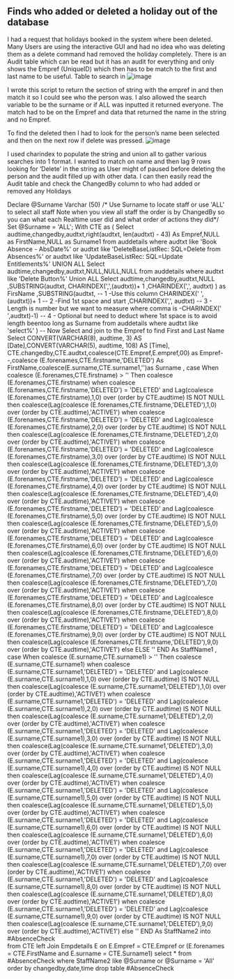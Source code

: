 ## Finds who added or deleted a holiday out of the database

I had a request that holidays booked in the system where been deleted. Many Users are using the interactive GUI and had no idea who was deleting them as a delete command had removed the holiday completely. There is an Audit table which can be read but it has an audit for everything and only shows the Empref (UniqueID) which then has to be match to the first and last name to be useful.
Table to search in
![image](https://github.com/user-attachments/assets/526abbe8-d381-488b-8ae8-58809ff3eb6d)

 
I wrote this script to return the section of string with the empref in and then match it so I could see who the person was. I also allowed the search variable to be the surname or if ALL was inputted it returned everyone. The match had to be on the Empref and data that returned the name in the string and no Empref.

To find the deleted then I had to look for the person’s name been selected and then on the next row if delete was pressed.
![image](https://github.com/user-attachments/assets/83427a60-405f-4dea-ae27-e00714375a88)
 

I used charindex to populate the string and union all to gather various searches into 1 format. I wanted to match on name and then lag 9 rows looking for ‘Delete’ in the string as User might of paused before deleting the person and the audit filled up with other data. I can then easily read the Audit table and check the ChangedBy column to who had added or removed any Holidays



Declare @Surname Varchar (50)
/* Use Surname to locate staff or use 'ALL' to select all staff
	Note when you view all staff the order is by ChangedBy 
	so you can what each Realtime user did and what order of
	actions they did*/
Set @Surname = 'ALL';
With CTE as
(
	Select audtime,changedby,audtxt,right(audtxt, len(audtxt) - 43) As Empref,NULL as FirstName,NULL as Surname1 from auddetails 
	where audtxt like 'Book Absence - AbsDate%' 
			or audtxt like 'DeleteBaseListRec: SQL=Delete from Absences%' 
			or audtxt like 'UpdateBaseListRec: SQL=Update Entitlements%'
UNION ALL
		Select audtime,changedby,audtxt,NULL,NULL,NULL
	from auddetails 
	where 
		audtxt like 'Delete Button%' 
Union ALL
	Select audtime,changedby,audtxt,NULL
		,SUBSTRING(audtxt,
						CHARINDEX(',',(audtxt))+ 1
													,CHARINDEX(',', audtxt)
																			)
																										as FirsName 
		,SUBSTRING(audtxt, -- 1 -Use this column
						CHARINDEX(' ',(audtxt))+ 1  -- 2 -Find 1st space and start
													,CHARINDEX(',', audtxt)  -- 3 - Length is number but we want to measure where comma is
																		-CHARINDEX(' ',audtxt)-1) -- 4 - Optional but need to deduct where 1st space is to avoid length beentoo long
		as Surname 
		from auddetails 
			where 
				audtxt like 'select%' 
) 
-- Now Select and join to the Empref to find First and Last Name
Select 
CONVERT(VARCHAR(8), audtime, 3) AS [Date],CONVERT(VARCHAR(5), audtime, 108) AS [Time],
CTE.changedby,CTE.audtxt,coalesce(CTE.Empref,E.empref,00) as Empref--,coalesce (E.forenames,CTE.firstname,'DELETED') As FirstName,coalesce(E.surname,CTE.surname1,'')as Surname
,
case 
	When coalesce (E.forenames,CTE.firstname) > '' Then coalesce (E.forenames,CTE.firstname)
	when coalesce (E.forenames,CTE.firstname,'DELETED') = 'DELETED' and Lag(coalesce (E.forenames,CTE.firstname),1,0) over (order by CTE.audtime) IS NOT NULL then
	coalesce(Lag(coalesce (E.forenames,CTE.firstname,'DELETED'),1,0) over (order by CTE.audtime),'ACTIVE1')
	when coalesce (E.forenames,CTE.firstname,'DELETED') = 'DELETED' and Lag(coalesce (E.forenames,CTE.firstname),2,0) over (order by CTE.audtime) IS NOT NULL then
	coalesce(Lag(coalesce (E.forenames,CTE.firstname,'DELETED'),2,0) over (order by CTE.audtime),'ACTIVE1')
	when coalesce (E.forenames,CTE.firstname,'DELETED') = 'DELETED' and Lag(coalesce (E.forenames,CTE.firstname),3,0) over (order by CTE.audtime) IS NOT NULL then
	coalesce(Lag(coalesce (E.forenames,CTE.firstname,'DELETED'),3,0) over (order by CTE.audtime),'ACTIVE1')
	when coalesce (E.forenames,CTE.firstname,'DELETED') = 'DELETED' and Lag(coalesce (E.forenames,CTE.firstname),4,0) over (order by CTE.audtime) IS NOT NULL then
	coalesce(Lag(coalesce (E.forenames,CTE.firstname,'DELETED'),4,0) over (order by CTE.audtime),'ACTIVE1')
	when coalesce (E.forenames,CTE.firstname,'DELETED') = 'DELETED' and Lag(coalesce (E.forenames,CTE.firstname),5,0) over (order by CTE.audtime) IS NOT NULL then
	coalesce(Lag(coalesce (E.forenames,CTE.firstname,'DELETED'),5,0) over (order by CTE.audtime),'ACTIVE1')
	when coalesce (E.forenames,CTE.firstname,'DELETED') = 'DELETED' and Lag(coalesce (E.forenames,CTE.firstname),6,0) over (order by CTE.audtime) IS NOT NULL then
	coalesce(Lag(coalesce (E.forenames,CTE.firstname,'DELETED'),6,0) over (order by CTE.audtime),'ACTIVE1')
	when coalesce (E.forenames,CTE.firstname,'DELETED') = 'DELETED' and Lag(coalesce (E.forenames,CTE.firstname),7,0) over (order by CTE.audtime) IS NOT NULL then
	coalesce(Lag(coalesce (E.forenames,CTE.firstname,'DELETED'),7,0) over (order by CTE.audtime),'ACTIVE1')
	when coalesce (E.forenames,CTE.firstname,'DELETED') = 'DELETED' and Lag(coalesce (E.forenames,CTE.firstname),8,0) over (order by CTE.audtime) IS NOT NULL then
	coalesce(Lag(coalesce (E.forenames,CTE.firstname,'DELETED'),8,0) over (order by CTE.audtime),'ACTIVE1')
	when coalesce (E.forenames,CTE.firstname,'DELETED') = 'DELETED' and Lag(coalesce (E.forenames,CTE.firstname),9,0) over (order by CTE.audtime) IS NOT NULL then
	coalesce(Lag(coalesce (E.forenames,CTE.firstname,'DELETED'),9,0) over (order by CTE.audtime),'ACTIVE1')														else ELSE '' END As StaffName1
,
case 
	When coalesce (E.surname,CTE.surname1) > '' Then coalesce (E.surname,CTE.surname1)
	when coalesce (E.surname,CTE.surname1,'DELETED') = 'DELETED' and Lag(coalesce (E.surname,CTE.surname1),1,0) over (order by CTE.audtime) IS NOT NULL then
	coalesce(Lag(coalesce (E.surname,CTE.surname1,'DELETED'),1,0) over (order by CTE.audtime),'ACTIVE1')
	when coalesce (E.surname,CTE.surname1,'DELETED') = 'DELETED' and Lag(coalesce (E.surname,CTE.surname1),2,0) over (order by CTE.audtime) IS NOT NULL then
	coalesce(Lag(coalesce (E.surname,CTE.surname1,'DELETED'),2,0) over (order by CTE.audtime),'ACTIVE1')
	when coalesce (E.surname,CTE.surname1,'DELETED') = 'DELETED' and Lag(coalesce (E.surname,CTE.surname1),3,0) over (order by CTE.audtime) IS NOT NULL then
	coalesce(Lag(coalesce (E.surname,CTE.surname1,'DELETED'),3,0) over (order by CTE.audtime),'ACTIVE1')
	when coalesce (E.surname,CTE.surname1,'DELETED') = 'DELETED' and Lag(coalesce (E.surname,CTE.surname1),4,0) over (order by CTE.audtime) IS NOT NULL then
	coalesce(Lag(coalesce (E.surname,CTE.surname1,'DELETED'),4,0) over (order by CTE.audtime),'ACTIVE1')
	when coalesce (E.surname,CTE.surname1,'DELETED') = 'DELETED' and Lag(coalesce (E.surname,CTE.surname1),5,0) over (order by CTE.audtime) IS NOT NULL then
	coalesce(Lag(coalesce (E.surname,CTE.surname1,'DELETED'),5,0) over (order by CTE.audtime),'ACTIVE1')
	when coalesce (E.surname,CTE.surname1,'DELETED') = 'DELETED' and Lag(coalesce (E.surname,CTE.surname1),6,0) over (order by CTE.audtime) IS NOT NULL then
	coalesce(Lag(coalesce (E.surname,CTE.surname1,'DELETED'),6,0) over (order by CTE.audtime),'ACTIVE1')
	when coalesce (E.surname,CTE.surname1,'DELETED') = 'DELETED' and Lag(coalesce (E.surname,CTE.surname1),7,0) over (order by CTE.audtime) IS NOT NULL then
	coalesce(Lag(coalesce (E.surname,CTE.surname1,'DELETED'),7,0) over (order by CTE.audtime),'ACTIVE1')
	when coalesce (E.surname,CTE.surname1,'DELETED') = 'DELETED' and Lag(coalesce (E.surname,CTE.surname1),8,0) over (order by CTE.audtime) IS NOT NULL then
	coalesce(Lag(coalesce (E.surname,CTE.surname1,'DELETED'),8,0) over (order by CTE.audtime),'ACTIVE1')
	when coalesce (E.surname,CTE.surname1,'DELETED') = 'DELETED' and Lag(coalesce (E.surname,CTE.surname1),9,0) over (order by CTE.audtime) IS NOT NULL then
	coalesce(Lag(coalesce (E.surname,CTE.surname1,'DELETED'),9,0) over (order by CTE.audtime),'ACTIVE1')															else '' END As StaffName2
into #AbsenceCheck	
from CTE
left Join Empdetails E on E.Empref = CTE.Empref or (E.forenames = CTE.FirstName and E.surname = CTE.Surname1)
select * from #AbsenceCheck where StaffName2 like @Surname or @Surname = 'All'
order by changedby,date,time
drop table #AbsenceCheck
